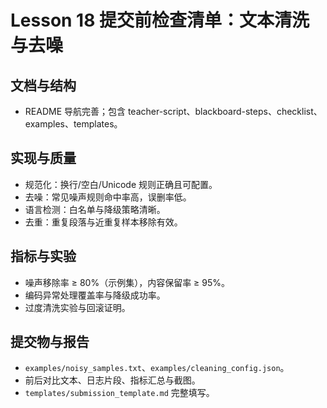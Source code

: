 # Lesson 18 提交前检查清单：文本清洗与去噪

## 文档与结构
- README 导航完善；包含 teacher-script、blackboard-steps、checklist、examples、templates。

## 实现与质量
- 规范化：换行/空白/Unicode 规则正确且可配置。
- 去噪：常见噪声规则命中率高，误删率低。
- 语言检测：白名单与降级策略清晰。
- 去重：重复段落与近重复样本移除有效。

## 指标与实验
- 噪声移除率 ≥ 80%（示例集），内容保留率 ≥ 95%。
- 编码异常处理覆盖率与降级成功率。
- 过度清洗实验与回滚证明。

## 提交物与报告
- `examples/noisy_samples.txt`、`examples/cleaning_config.json`。
- 前后对比文本、日志片段、指标汇总与截图。
- `templates/submission_template.md` 完整填写。